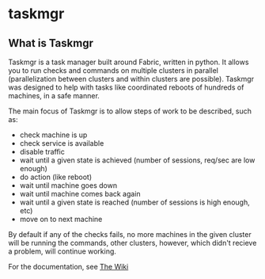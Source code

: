 # taskmgr

## What is Taskmgr

Taskmgr is a task manager built around Fabric, written in python. It allows you to run checks and commands on multiple clusters in parallel (parallelization between clusters and within clusters are possible).
Taskmgr was designed to help with tasks like coordinated reboots of hundreds of machines, in a safe manner.

The main focus of Taskmgr is to allow steps of work to be described, such as:
 * check machine is up
 * check service is available
 * disable traffic
 * wait until a given state is achieved (number of sessions, req/sec are low enough)
 * do action (like reboot)
 * wait until machine goes down
 * wait until machine comes back again
 * wait until a given state is reached (number of sessions is high enough, etc)
 * move on to next machine

By default if any of the checks fails, no more machines in the given cluster will be running the commands, other clusters, however, which didn't recieve a problem, will continue working.

For the documentation, see [The Wiki](https://github.com/bdeak/taskmgr/wiki)
